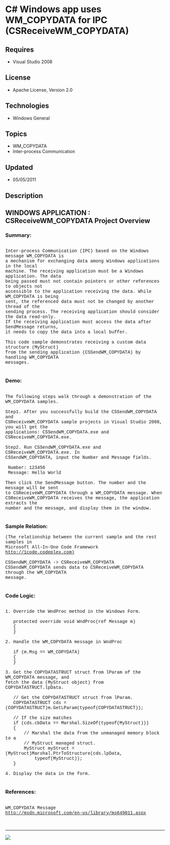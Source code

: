 # C# Windows app uses WM_COPYDATA for IPC (CSReceiveWM_COPYDATA)
## Requires
- Visual Studio 2008
## License
- Apache License, Version 2.0
## Technologies
- Windows General
## Topics
- WM_COPYDATA
- Inter-process Communication
## Updated
- 05/05/2011
## Description

<p style="font-family:Courier New"></p>
<h2>WINDOWS APPLICATION : CSReceiveWM_COPYDATA Project Overview</h2>
<p style="font-family:Courier New"></p>
<h3>Summary:</h3>
<p style="font-family:Courier New"><br>
Inter-process Communication (IPC) based on the Windows message WM_COPYDATA is <br>
a mechanism for exchanging data among Windows applications in the local <br>
machine. The receiving application must be a Windows application. The data <br>
being passed must not contain pointers or other references to objects not <br>
accessible to the application receiving the data. While WM_COPYDATA is being <br>
sent, the referenced data must not be changed by another thread of the <br>
sending process. The receiving application should consider the data read-only. <br>
If the receiving application must access the data after SendMessage returns, <br>
it needs to copy the data into a local buffer.<br>
<br>
This code sample demonstrates receiving a custom data structure (MyStruct) <br>
from the sending application (CSSendWM_COPYDATA) by handling WM_COPYDATA <br>
messages.<br>
<br>
</p>
<h3>Demo:</h3>
<p style="font-family:Courier New"><br>
The following steps walk through a demonstration of the WM_COPYDATA samples.<br>
<br>
Step1. After you successfully build the CSSendWM_COPYDATA and <br>
CSReceiveWM_COPYDATA sample projects in Visual Studio 2008, you will get the <br>
applications: CSSendWM_COPYDATA.exe and CSReceiveWM_COPYDATA.exe. <br>
<br>
Step2. Run CSSendWM_COPYDATA.exe and CSReceiveWM_COPYDATA.exe. In <br>
CSSendWM_COPYDATA, input the Number and Message fields.<br>
<br>
&nbsp;Number: 123456<br>
&nbsp;Message: Hello World<br>
<br>
Then click the SendMessage button. The number and the message will be sent <br>
to CSReceiveWM_COPYDATA through a WM_COPYDATA message. When <br>
CSReceiveWM_COPYDATA receives the message, the application extracts the <br>
number and the message, and display them in the window.<br>
<br>
</p>
<h3>Sample Relation:</h3>
<p style="font-family:Courier New">(The relationship between the current sample and the rest samples in
<br>
Microsoft All-In-One Code Framework <a target="_blank" href="http://1code.codeplex.com)">
http://1code.codeplex.com)</a><br>
<br>
CSSendWM_COPYDATA -&gt; CSReceiveWM_COPYDATA<br>
CSSendWM_COPYDATA sends data to CSReceiveWM_COPYDATA through the WM_COPYDATA <br>
message.<br>
<br>
</p>
<h3>Code Logic:</h3>
<p style="font-family:Courier New"><br>
1. Override the WndProc method in the Windows Form.<br>
<br>
&nbsp; &nbsp;protected override void WndProc(ref Message m)<br>
&nbsp; &nbsp;{<br>
&nbsp; &nbsp;}<br>
<br>
2. Handle the WM_COPYDATA message in WndProc <br>
<br>
&nbsp; &nbsp;if (m.Msg == WM_COPYDATA)<br>
&nbsp; &nbsp;{<br>
&nbsp; &nbsp;}<br>
&nbsp; &nbsp; &nbsp; &nbsp;<br>
3. Get the COPYDATASTRUCT struct from lParam of the WM_COPYDATA message, and <br>
fetch the data (MyStruct object) from COPYDATASTRUCT.lpData.<br>
<br>
&nbsp; &nbsp;// Get the COPYDATASTRUCT struct from lParam.<br>
&nbsp; &nbsp;COPYDATASTRUCT cds = (COPYDATASTRUCT)m.GetLParam(typeof(COPYDATASTRUCT));<br>
<br>
&nbsp; &nbsp;// If the size matches<br>
&nbsp; &nbsp;if (cds.cbData == Marshal.SizeOf(typeof(MyStruct)))<br>
&nbsp; &nbsp;{<br>
&nbsp; &nbsp; &nbsp; &nbsp;// Marshal the data from the unmanaged memory block to a
<br>
&nbsp; &nbsp; &nbsp; &nbsp;// MyStruct managed struct.<br>
&nbsp; &nbsp; &nbsp; &nbsp;MyStruct myStruct = (MyStruct)Marshal.PtrToStructure(cds.lpData,
<br>
&nbsp; &nbsp; &nbsp; &nbsp; &nbsp; &nbsp;typeof(MyStruct));<br>
&nbsp; &nbsp;}<br>
<br>
4. Display the data in the form.<br>
<br>
</p>
<h3>References:</h3>
<p style="font-family:Courier New"><br>
WM_COPYDATA Message<br>
<a target="_blank" href="http://msdn.microsoft.com/en-us/library/ms649011.aspx">http://msdn.microsoft.com/en-us/library/ms649011.aspx</a><br>
<br>
<br>
</p>
<hr>
<div><a href="http://go.microsoft.com/?linkid=9759640" style="margin-top:3px"><img src="http://bit.ly/onecodelogo">
</a></div>
